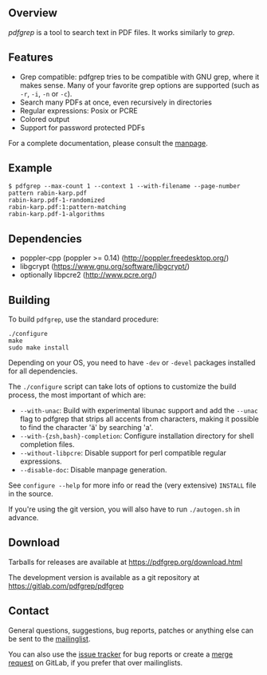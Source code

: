## Overview

*pdfgrep* is a tool to search text in PDF files. It works similarly to *grep*.

## Features

  - Grep compatible: pdfgrep tries to be compatible with GNU grep,
    where it makes sense. Many of your favorite grep options are
    supported (such as `-r`, `-i`, `-n` or `-c`).
  - Search many PDFs at once, even recursively in directories
  - Regular expressions: Posix or PCRE
  - Colored output
  - Support for password protected PDFs

For a complete documentation, please consult the [manpage].

## Example

    $ pdfgrep --max-count 1 --context 1 --with-filename --page-number pattern rabin-karp.pdf
	rabin-karp.pdf-1-randomized
	rabin-karp.pdf:1:pattern-matching
	rabin-karp.pdf-1-algorithms

## Dependencies

 - poppler-cpp (poppler >= 0.14) (http://poppler.freedesktop.org/)
 - libgcrypt (https://www.gnu.org/software/libgcrypt/)
 - optionally libpcre2 (http://www.pcre.org/)
 
## Building

To build `pdfgrep`, use the standard procedure:

    ./configure
    make
    sudo make install

Depending on your OS, you need to have `-dev` or `-devel` packages
installed for all dependencies.

The `./configure` script can take lots of options to customize the
build process, the most important of which are:

 - `--with-unac`: Build with experimental libunac support and add
   the `--unac` flag to pdfgrep that strips all accents from
   characters, making it possible to find the character 'ä' by
   searching 'a'.
 - `--with-{zsh,bash}-completion`: Configure installation directory
   for shell completion files.
 - `--without-libpcre`: Disable support for perl compatible regular
   expressions.
 - `--disable-doc`: Disable manpage generation.

See `configure --help` for more info or read the (very extensive)
`INSTALL` file in the source.

If you're using the git version, you will also have to run
`./autogen.sh` in advance.

## Download

Tarballs for releases are available at https://pdfgrep.org/download.html

The development version is available as a git repository at
https://gitlab.com/pdfgrep/pdfgrep

## Contact

General questions, suggestions, bug reports, patches or anything else
can be sent to the [mailinglist](mailto:pdfgrep-users@pdfgrep.org).

You can also use the [issue tracker] for bug reports or create a
[merge request] on GitLab, if you prefer that over mailinglists.


[manpage]: https://pdfgrep.org/doc.html
[issue tracker]: https://gitlab.com/pdfgrep/pdfgrep/issues
[merge request]: https://gitlab.com/pdfgrep/pdfgrep/merge_requests
